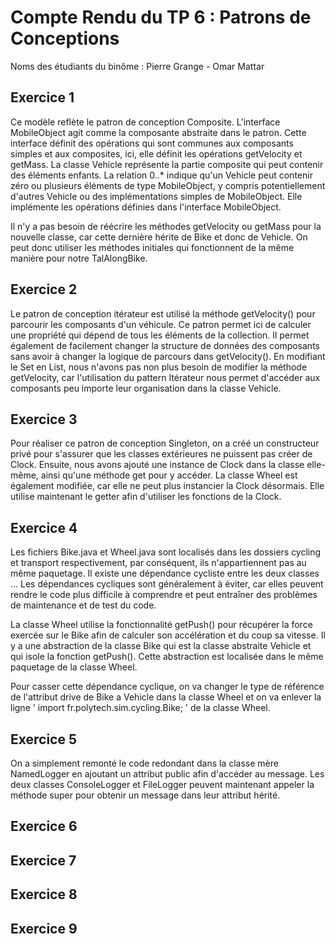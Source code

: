 # Compte Rendu du TP 6 : Patrons de Conceptions

Noms des étudiants du binôme : Pierre Grange - Omar Mattar

## Exercice 1
Ce modèle reflète le patron de conception Composite.
L'interface MobileObject agit comme la composante abstraite dans le patron. Cette interface définit des opérations qui sont communes aux composants simples et aux composites, ici, elle définit les opérations getVelocity et getMass.
La classe Vehicle représente la partie composite qui peut contenir des éléments enfants. La relation 0..* indique qu'un Vehicle peut contenir zéro ou plusieurs éléments de type MobileObject, y compris potentiellement d'autres Vehicle ou des implémentations simples de MobileObject. Elle implémente les opérations définies dans l'interface MobileObject.

Il n'y a pas besoin de réécrire les méthodes getVelocity ou getMass pour la nouvelle classe, car cette dernière hérite de Bike et donc de Vehicle. On peut donc utiliser les méthodes initiales qui fonctionnent de la même manière pour notre TalAlongBike.

## Exercice 2
Le patron de conception itérateur est utilisé la méthode getVelocity() pour parcourir les composants d'un véhicule.
Ce patron permet ici de calculer une propriété qui dépend de tous les éléments de la collection. Il permet également de facilement changer la structure de données des composants sans avoir à changer la logique de parcours dans getVelocity().
En modifiant le Set en List, nous n'avons pas non plus besoin de modifier la méthode getVelocity, car l'utilisation du pattern Itérateur nous permet d'accéder aux composants peu importe leur organisation dans la classe Vehicle.

## Exercice 3
Pour réaliser ce patron de conception Singleton, on a créé un constructeur privé pour s'assurer que les classes extérieures ne puissent pas créer de Clock. Ensuite, nous avons ajouté une instance de Clock dans la classe elle-même, ainsi qu'une méthode get pour y accéder.
La classe Wheel est également modifiée, car elle ne peut plus instancier la Clock désormais. Elle utilise maintenant le getter afin d'utiliser les fonctions de la Clock.

## Exercice 4
Les fichiers Bike.java et Wheel.java sont localisés dans les dossiers cycling et transport respectivement, par conséquent, ils n'appartiennent pas au même paquetage. Il existe une dépendance cycliste entre les deux classes ... Les dépendances cycliques sont généralement à éviter, car elles peuvent rendre le code plus difficile à comprendre et peut entraîner des problèmes de maintenance et de test du code.

La classe Wheel utilise la fonctionnalité getPush() pour récupérer la force exercée sur le Bike afin de calculer son accélération et du coup sa vitesse. Il y a une abstraction de la classe Bike qui est la classe abstraite Vehicle et qui isole la fonction getPush(). Cette abstraction est localisée dans le même paquetage de la classe Wheel.

Pour casser cette dépendance cyclique, on va changer le type de référence de l'attribut drive de Bike a Vehicle dans la classe Wheel et on va enlever la ligne ' import fr.polytech.sim.cycling.Bike; ' de la classe Wheel.

## Exercice 5
On a simplement remonté le code redondant dans la classe mère NamedLogger en ajoutant un attribut public afin d'accéder au message.
Les deux classes ConsoleLogger et FileLogger peuvent maintenant appeler la méthode super pour obtenir un message dans leur attribut hérité.

## Exercice 6

## Exercice 7

## Exercice 8

## Exercice 9

